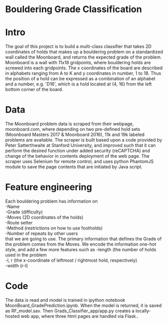 # Bouldering Grade Classification
# Intro
The goal of this project is to build a multi-class classifier that takes 2D coordinates of holds that makes up a bouldering problem on a standardized wall called the Moonboard, and returns the expected grade of the problem.<br> 
Moonboard is a wall with 11x18 gridpoints, where bouldering holds are screwed into each gridpoints. The x coordinates of the board are described in alphabets ranging from A to K and y coordinates in number, 1 to 18. Thus the position of a hold can be expressed as a combination of an alphabet and a number, e.g. 'D16', which is a hold located at (4, 16) from the left bottom corner of the board.
# Data
The Moonboard problem data is scraped from their webpage, moonboard.com, where depending on two pre-defined hold sets (Moonboard Masters 2017 & Moonboard 2016), 11k and 19k labeled problems are available. 
The scraper is built based upon a code provided by Peter Satterthwaite at Stanford University, and improved such that it can perform the desired function under added security (reCAPTCHA) and change of the behavior in contents deployment of the web page. 
The scraper uses Selenium for remote control, and uses python PhantomJS module to save the page contents that are initiated by Java script. 
# Feature engineering
Each bouldering problem has information on<br> 
-Name<br>
-Grade (difficulty)<br>
-Moves (2D coordinates of the holds)<br>
-Route setter<br>
-Method (restrictions on how to use footholds)<br>
-Number of repeats by other users<br>
that we are going to use. 
The primary information that defines the Grade of the problem comes from the Moves.
We encode the information one-hot style, and add a few more features such as
-length (the number of holds used in the problem<br>
-l, r (the x-coordinate of leftmost / rightmost hold, respectively)<br>
-width (r-l)
# Code
The data is read and model is trained in ipython notebook MoonBoard_GradePrediction.ipynb. When the model is returned, it is saved as RF_model.sav. Then Grads_Classifier_app/app.py creates a locally-hosted web app, where three html pages are handled via Flask..

